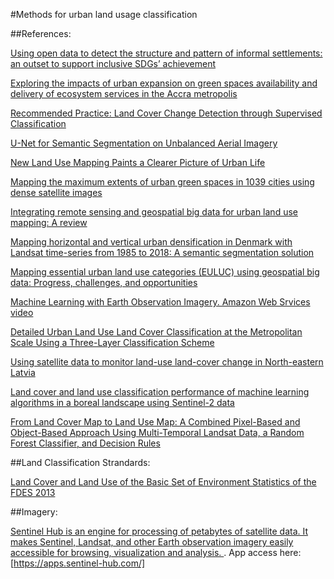 
#Methods for urban land usage classification


##References:

[Using open data to detect the structure and pattern of informal settlements: an outset to support inclusive SDGs’ achievement](https://www.tandfonline.com/doi/full/10.1080/20964471.2021.1948178)

[Exploring the impacts of urban expansion on green spaces availability and delivery of ecosystem services in the Accra metropolis](https://www.sciencedirect.com/science/article/pii/S2667010021002626)

[Recommended Practice: Land Cover Change Detection through Supervised Classification](https://un-spider.org/advisory-support/recommended-practices/recommended-practice-land-cover-change)

[U-Net for Semantic Segmentation on Unbalanced Aerial Imagery](https://towardsdatascience.com/u-net-for-semantic-segmentation-on-unbalanced-aerial-imagery-3474fa1d3e56)

[New Land Use Mapping Paints a Clearer Picture of Urban Life](https://thecityfix.com/blog/new-land-use-mapping-paints-a-clearer-picture-of-urban-life/)

[Mapping the maximum extents of urban green spaces in 1039 cities using dense satellite images](https://iopscience.iop.org/article/10.1088/1748-9326/ac03dc)

[Integrating remote sensing and geospatial big data for urban land use mapping: A review](https://www.sciencedirect.com/science/article/pii/S030324342100221X)

[Mapping horizontal and vertical urban densification in Denmark with Landsat time-series from 1985 to 2018: A semantic segmentation solution](https://www.researchgate.net/publication/344327963_Mapping_horizontal_and_vertical_urban_densification_in_Denmark_with_Landsat_time-series_from_1985_to_2018_A_semantic_segmentation_solution)

[Mapping essential urban land use categories (EULUC) using geospatial big data: Progress, challenges, and opportunities](https://www.tandfonline.com/doi/full/10.1080/20964471.2021.1939243)

[Machine Learning with Earth Observation Imagery. Amazon Web Srvices video](https://youtu.be/G3IT8TZ4tP8)

[Detailed Urban Land Use Land Cover Classification at the Metropolitan Scale Using a Three-Layer Classification Scheme](https://www.mdpi.com/1424-8220/19/14/3120/htm)

[Using satellite data to monitor land-use land-cover change in North-eastern Latvia](https://springerplus.springeropen.com/articles/10.1186/2193-1801-3-61)

[Land cover and land use classification performance of machine learning algorithms in a boreal landscape using Sentinel-2 data](https://www.tandfonline.com/doi/full/10.1080/15481603.2019.1650447)

[From Land Cover Map to Land Use Map: A Combined Pixel-Based and Object-Based Approach Using Multi-Temporal Landsat Data, a Random Forest Classifier, and Decision Rules](https://www.mdpi.com/2072-4292/13/9/1700)

##Land Classification Strandards:

[Land Cover and Land Use of the Basic Set of Environment Statistics of the FDES 2013](https://unstats.un.org/unsd/environment/FDES/MS_1.2.1_2.3.1_Land%20Cover_Land%20Use.pdf)


##Imagery:

[Sentinel Hub is an engine for processing of petabytes of satellite data. It makes Sentinel, Landsat, and other Earth observation imagery easily accessible for browsing, visualization and analysis. ](https://www.sentinel-hub.com/). App access here: [https://apps.sentinel-hub.com/]

